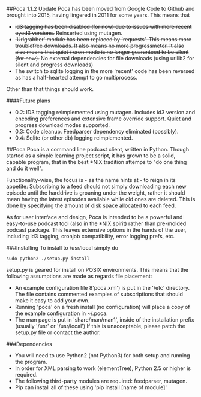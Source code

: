 ##Poca 1.1.2 Update
Poca has been moved from Google Code to Github and brought into 2015, having
lingered in 2011 for some years. This means that 
* ~~id3 tagging has been disabled (for now) due to issues with more recent eyed3 
  versions.~~ Reinserted using mutagen.
* ~~'Urlgrabber' module has been replaced by 'requests'. This means more troublefree 
  downloads. It also means no more progressmeter. It also also means that quiet /
  cron mode is no longer guaranteed to be silent (for now).~~ No external
  dependencies for file downloads (using urllib2 for silent and progress
  downloads)
* The switch to sqlite logging in the more 'recent' code has been reversed as has
  a half-hearted attempt to go multiprocess.

Other than that things should work. 

####Future plans
 * 0.2: ID3 tagging reimplemented using mutagen. Includes id3 version and
   encoding preferences and extensive frame override support. Quiet and
   progress download modes supported.
 * 0.3: Code cleanup. Feedparser dependency eliminated (possibly).
 * 0.4: Sqlite (or other db) logging reimplemented.

##Poca
Poca is a command line podcast client, written in Python. Though started as a 
simple learning project script, it has grown to be a solid, capable program, 
that in the best \*NIX tradition attemps to "do one thing and do it well".

Functionality-wise, the focus is - as the name hints at - to reign in its 
appetite: Subscribing to a feed should not simply downloading each new episode 
until the harddrive is groaning under the weight, rather it should mean having 
the latest episodes available while old ones are deleted. This is done by 
specifying the amount of disk space allocated to each feed.
 
As for user interface and design, Poca is intended to be a powerful and 
easy-to-use podcast tool (also in the \*NIX spirit) rather than pre-molded 
podcast package. This leaves extensive options in the hands of the user, 
including id3 tagging, cronjob compatibility, error logging prefs, etc.

###Installing
To install to /usr/local simply do

    sudo python2 ./setup.py install

setup.py is geared for install on POSIX environments. This means that the 
following assumptions are made as regards file placement:
 * An example configuration file 8'poca.xml') is put in the '/etc' directory. 
   The file contains commented examples of subscriptions that should make it 
   easy to add your own.
 * Running 'poca' on a fresh install (no configuration) will place a copy of
   the example configuration in ~/.poca.
 * The man page is put in 'share/man/man1', inside of the installation prefix
   (usually '/usr' or '/usr/local')
If this is unacceptable, please patch the setup.py file or contact the author.

###Dependencies
* You will need to use Python2 (not Python3) for both setup and running the program.
* In order for XML parsing to work (elementTree), Python 2.5 or higher is required.
* The following third-party modules are required: feedparser, mutagen.
* Pip can install all of these using 'pip install [name of module]'

